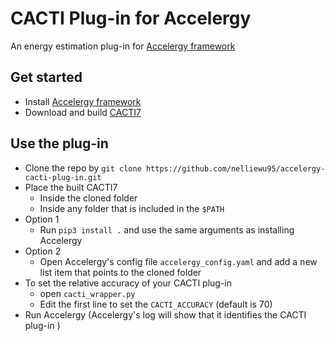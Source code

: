 # CACTI Plug-in for Accelergy

An energy estimation plug-in for [Accelergy framework](https://github.com/nelliewu95/accelergy)

## Get started 
- Install [Accelergy framework](https://github.com/nelliewu95/accelergy)
- Download and build [CACTI7](https://github.com/HewlettPackard/cacti) 

## Use the plug-in
- Clone the repo by ```git clone https://github.com/nelliewu95/accelergy-cacti-plug-in.git```
- Place the built CACTI7 
    - Inside the cloned folder
    - Inside any folder that is included in the ```$PATH```
- Option 1
    - Run ```pip3 install .``` and use the same arguments as installing Accelergy
- Option 2
    - Open Accelergy's config file ```accelergy_config.yaml``` and add a new list item that points to the cloned folder
- To set the relative accuracy of your CACTI plug-in
    - open ```cacti_wrapper.py``` 
    - Edit the first line to set the ```CACTI_ACCURACY``` (default is 70)
- Run Accelergy (Accelergy's log will show that it identifies the CACTI plug-in )
